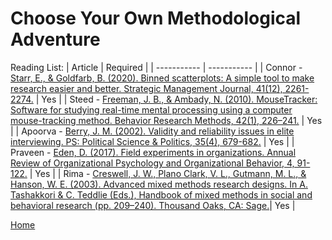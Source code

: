 # Choose Your Own Methodological Adventure

Reading List:
| Article | Required |
| ----------- | ----------- |
| Connor - [Starr, E., & Goldfarb, B. (2020). Binned scatterplots: A simple tool to make research easier and better. Strategic Management Journal, 41(12), 2261-2274.](https://onlinelibrary.wiley.com/doi/10.1002/smj.3199) | Yes |
| Steed - [Freeman, J. B., & Ambady, N. (2010). MouseTracker: Software for studying real-time mental processing using a computer mouse-tracking method. Behavior Research Methods, 42(1), 226–241.](https://doi.org/10.3758/BRM.42.1.226) | Yes |
| Apoorva - [Berry, J. M. (2002). Validity and reliability issues in elite interviewing. PS: Political Science & Politics, 35(4), 679-682.](https://www.cambridge.org/core/services/aop-cambridge-core/content/view/5E54417C1463B4290CDADDC32C429169/S1049096502001166a.pdf/div-class-title-validity-and-reliability-issues-in-elite-interviewing-div.pdf) | Yes |
| Praveen - [Eden, D. (2017). Field experiments in organizations. Annual Review of Organizational Psychology and Organizational Behavior, 4, 91-122.](https://www.annualreviews.org/content/journals/10.1146/annurev-orgpsych-041015-062400) | Yes |
| Rima - [Creswell, J. W., Plano Clark, V. L., Gutmann, M. L., & Hanson, W. E. (2003). Advanced mixed methods research designs. In A. Tashakkori & C. Teddlie (Eds.), Handbook of mixed methods in social and behavioral research (pp. 209–240). Thousand Oaks, CA: Sage.](https://iu.instructure.com/courses/2200447/modules)| Yes |

[Home](../README.md)